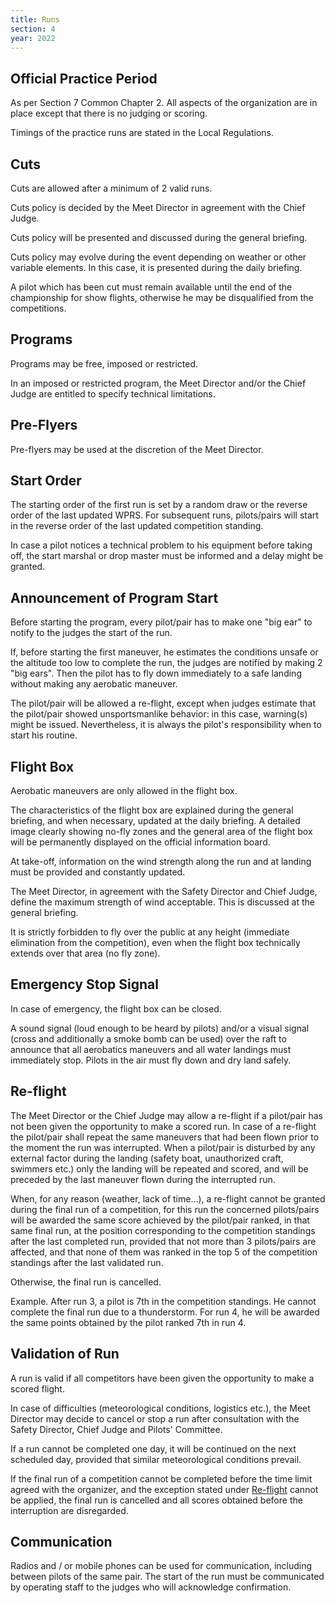 ```yaml
---
title: Runs
section: 4
year: 2022
---
```


## Official Practice Period

As per Section 7 Common Chapter 2. All aspects of the organization are
in place except that there is no judging or scoring.

Timings of the practice runs are stated in the Local Regulations.

## Cuts

Cuts are allowed after a minimum of 2 valid runs.

Cuts policy is decided by the Meet Director in agreement with the Chief
Judge.

Cuts policy will be presented and discussed during the general briefing.

Cuts policy may evolve during the event depending on weather or other
variable elements. In this case, it is presented during the daily
briefing.

A pilot which has been cut must remain available until the end of the
championship for show flights, otherwise he may be disqualified from the
competitions.

## Programs

Programs may be free, imposed or restricted.

In an imposed or restricted program, the Meet Director and/or the Chief
Judge are entitled to specify technical limitations.

## Pre-Flyers

Pre-flyers may be used at the discretion of the Meet Director.

## Start Order

The starting order of the first run is set by a random draw or the
reverse order of the last updated WPRS. For subsequent runs,
pilots/pairs will start in the reverse order of the last updated
competition standing.

In case a pilot notices a technical problem to his equipment before
taking off, the start marshal or drop master must be informed and a
delay might be granted.

## Announcement of Program Start

Before starting the program, every pilot/pair has to make one "big ear"
to notify to the judges the start of the run.

If, before starting the first maneuver, he estimates the conditions
unsafe or the altitude too low to complete the run, the judges are
notified by making 2 "big ears". Then the pilot has to fly down
immediately to a safe landing without making any aerobatic maneuver.

The pilot/pair will be allowed a re-flight, except when judges estimate
that the pilot/pair showed unsportsmanlike behavior: in this case,
warning(s) might be issued. Nevertheless, it is always the pilot's
responsibility when to start his routine.

## Flight Box

Aerobatic maneuvers are only allowed in the flight box.

The characteristics of the flight box are explained during the general
briefing, and when necessary, updated at the daily briefing. A detailed
image clearly showing no-fly zones and the general area of the flight
box will be permanently displayed on the official information board.

At take-off, information on the wind strength along the run and at
landing must be provided and constantly updated.

The Meet Director, in agreement with the Safety Director and Chief
Judge, define the maximum strength of wind acceptable. This is discussed
at the general briefing.

It is strictly forbidden to fly over the public at any height (immediate
elimination from the competition), even when the flight box technically
extends over that area (no fly zone).

## Emergency Stop Signal

In case of emergency, the flight box can be closed.

A sound signal (loud enough to be heard by pilots) and/or a visual
signal (cross and additionally a smoke bomb can be used) over the raft
to announce that all aerobatics maneuvers and all water landings must
immediately stop. Pilots in the air must fly down and dry land safely.

## Re-flight

The Meet Director or the Chief Judge may allow a re-flight if a
pilot/pair has not been given the opportunity to make a scored run. In
case of a re-flight the pilot/pair shall repeat the same maneuvers that
had been flown prior to the moment the run was interrupted. When a
pilot/pair is disturbed by any external factor during the landing
(safety boat, unauthorized craft, swimmers etc.) only the landing will
be repeated and scored, and will be preceded by the last maneuver flown
during the interrupted run.

When, for any reason (weather, lack of time...), a re-flight cannot be
granted during the final run of a competition, for this run the
concerned pilots/pairs will be awarded the same score achieved by the
pilot/pair ranked, in that same final run, at the position corresponding
to the competition standings after the last completed run, provided that
not more than 3 pilots/pairs are affected, and that none of them was
ranked in the top 5 of the competition standings after the last
validated run.

Otherwise, the final run is cancelled.

Example. After run 3, a pilot is 7th in the competition standings. He
cannot complete the final run due to a thunderstorm. For run 4, he will
be awarded the same points obtained by the pilot ranked 7th in run 4.

## Validation of Run

A run is valid if all competitors have been given the opportunity to
make a scored flight.

In case of difficulties (meteorological conditions, logistics etc.), the
Meet Director may decide to cancel or stop a run after consultation with
the Safety Director, Chief Judge and Pilots\' Committee.

If a run cannot be completed one day, it will be continued on the next
scheduled day, provided that similar meteorological conditions prevail.

If the final run of a competition cannot be completed before the time
limit agreed with the organizer, and the exception stated under [Re-flight](##)
cannot be applied, the final run is cancelled and all scores obtained
before the interruption are disregarded.

## Communication

Radios and / or mobile phones can be used for communication, including
between pilots of the same pair. The start of the run must be
communicated by operating staff to the judges who will acknowledge
confirmation.

